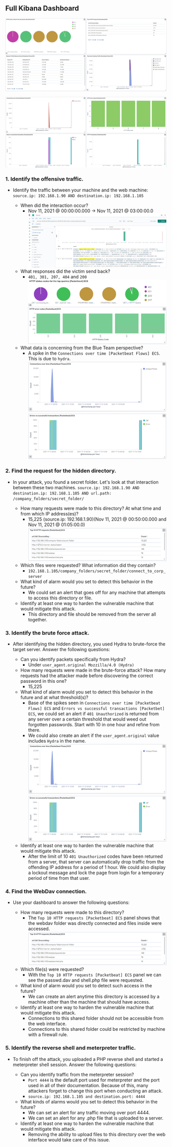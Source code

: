 
## Full Kibana Dashboard

![D1](https://github.com/dsteves28/CyberSecurity-Bootcamp/blob/main/20.%20Red%20vs%20Blue/2.%20Blue/D1.PNG)

![D2](https://github.com/dsteves28/CyberSecurity-Bootcamp/blob/main/20.%20Red%20vs%20Blue/2.%20Blue/D2.PNG)

### 1. Identify the offensive traffic.

  - Identify the traffic between your machine and the web machine: `source.ip: 192.168.1.90 AND destination.ip: 192.168.1.105`

    - When did the interaction occur? 
      - Nov 11, 2021 @ 00:00:00.000 → Nov 11, 2021 @ 03:00:00.0
    ![1](https://github.com/dsteves28/CyberSecurity-Bootcamp/blob/main/20.%20Red%20vs%20Blue/2.%20Blue/1.PNG)
    - What responses did the victim send back? 
      - `401, 301, 207, 404` and `200`
    ![1.2](https://github.com/dsteves28/CyberSecurity-Bootcamp/blob/main/20.%20Red%20vs%20Blue/2.%20Blue/1.2.PNG)
    ![1.2.1](https://github.com/dsteves28/CyberSecurity-Bootcamp/blob/main/20.%20Red%20vs%20Blue/2.%20Blue/1.2.1.PNG)
    - What data is concerning from the Blue Team perspective? 
      - A spike in the `Connections over time [Packetbeat Flows] ECS`. This is due to `hydra`.
    ![1.3](https://github.com/dsteves28/CyberSecurity-Bootcamp/blob/main/20.%20Red%20vs%20Blue/2.%20Blue/1.3.PNG)
    ![1.3.1](https://github.com/dsteves28/CyberSecurity-Bootcamp/blob/main/20.%20Red%20vs%20Blue/2.%20Blue/1.3.1.PNG)


### 2. Find the request for the hidden directory.

- In your attack, you found a secret folder. Let's look at that interaction between these two machines. `source.ip: 192.168.1.90 AND destination.ip: 192.168.1.105 AND url.path: /company_folders/secret_folder/`

  - How many requests were made to this directory? At what time and from which IP address(es)? 
    - 15,225 (source.ip: 192.168.1.90)(Nov 11, 2021 @ 00:50:00.000 and Nov 11, 2021 @ 01:05:00.0)
  ![2.1](https://github.com/dsteves28/CyberSecurity-Bootcamp/blob/main/20.%20Red%20vs%20Blue/2.%20Blue/2.1.PNG)
  - Which files were requested? What information did they contain? 
    - `192.168.1.105/company_folders/secret_folder/connect_to_corp_server`
  - What kind of alarm would you set to detect this behavior in the future? 
    - We could set an alert that goes off for any machine that attempts to access this directory or file.
  - Identify at least one way to harden the vulnerable machine that would mitigate this attack. 
    - This directory and file should be removed from the server all together.



### 3. Identify the brute force attack.

- After identifying the hidden directory, you used Hydra to brute-force the target server. Answer the following questions:

  - Can you identify packets specifically from Hydra? 
    - Under `user_agent.original Mozzilla/4.0 (Hydra)`
  - How many requests were made in the brute-force attack? How many requests had the attacker made before discovering the correct password in this one? 
    - 15,225
  - What kind of alarm would you set to detect this behavior in the future and at what threshold(s)? 
    - Base of the spikes seen in `Connections over time [Packetbeat Flows] ECS` and `Errors vs successful transactions [Packetbet] ECS`, we could set an alert if `401 Unauthorized` is returned from any server over a certain threshold that would weed out forgotten passwords. Start with 10 in one hour and refine from there.
    - We could also create an alert if the `user_agent.original` value includes `Hydra` in the name.
  ![1.3](https://github.com/dsteves28/CyberSecurity-Bootcamp/blob/main/20.%20Red%20vs%20Blue/2.%20Blue/1.3.PNG)
  ![1.3.1](https://github.com/dsteves28/CyberSecurity-Bootcamp/blob/main/20.%20Red%20vs%20Blue/2.%20Blue/1.3.1.PNG)
  - Identify at least one way to harden the vulnerable machine that would mitigate this attack.
    - After the limit of 10 `401 Unauthorized` codes have been returned from a server, that server can automatically drop traffic from the offending IP address for a period of 1 hour. We could also display a lockout message and lock the page from login for a temporary period of time from that user.



### 4. Find the WebDav connection.

- Use your dashboard to answer the following questions:

  - How many requests were made to this directory?
    - The `Top 10 HTTP requests [Packetbeat] ECS` panel shows that the webdav folder was directly connected and files inside were accessed.
  ![2.1](https://github.com/dsteves28/CyberSecurity-Bootcamp/blob/main/20.%20Red%20vs%20Blue/2.%20Blue/2.1.PNG)
  - Which file(s) were requested? 
    - With the `Top 10 HTTP requests [Packetbeat] ECS` panel we can see the passwd.dav and shell.php file were requested.
  - What kind of alarm would you set to detect such access in the future? 
    - We can create an alert anytime this directory is accessed by a machine other than the machine that should have access.
  - Identify at least one way to harden the vulnerable machine that would mitigate this attack.
    - Connections to this shared folder should not be accessible from the web interface.
    - Connections to this shared folder could be restricted by machine with a firewall rule.



### 5. Identify the reverse shell and meterpreter traffic.

- To finish off the attack, you uploaded a PHP reverse shell and started a meterpreter shell session. Answer the following questions:

  - Can you identify traffic from the meterpreter session?
    -  `Port 4444` is the default port used for meterpreter and the port used in all of their documentation. Because of this, many attackers forget to change this port when conducting an attack.
    - `source.ip: 192.168.1.105 and destination.port: 4444`
  - What kinds of alarms would you set to detect this behavior in the future?
    - We can set an alert for any traffic moving over port 4444.
    - We can set an alert for any .php file that is uploaded to a server.
  - Identify at least one way to harden the vulnerable machine that would mitigate this attack.
    - Removing the ability to upload files to this directory over the web interface would take care of this issue.